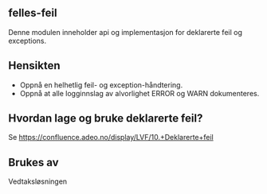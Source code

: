## felles-feil

Denne modulen inneholder api og implementasjon for deklarerte feil
og exceptions.

## Hensikten

* Oppnå en helhetlig feil- og exception-håndtering.
* Oppnå at alle logginnslag av alvorlighet ERROR og WARN dokumenteres.

## Hvordan lage og bruke deklarerte feil?
 
Se https://confluence.adeo.no/display/LVF/10.+Deklarerte+feil

## Brukes av

Vedtaksløsningen 

